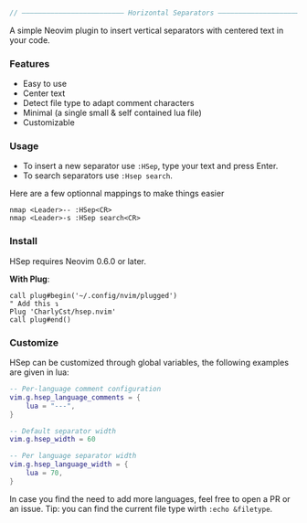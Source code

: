 ```rs

// ————————————————————————— Horizontal Separators —————————————————————————— //

```

A simple Neovim plugin to insert vertical separators with centered text in your code.

### Features

- Easy to use
- Center text
- Detect file type to adapt comment characters
- Minimal (a single small & self contained lua file)
- Customizable

### Usage

- To insert a new separator use `:HSep`, type your text and press Enter.
- To search separators use `:Hsep search`.

Here are a few optionnal mappings to make things easier

```vim
nmap <Leader>-- :HSep<CR>
nmap <Leader>-s :HSep search<CR>
```

### Install

HSep requires Neovim 0.6.0 or later.

**With Plug**:

```vim
call plug#begin('~/.config/nvim/plugged')
" Add this ↴
Plug 'CharlyCst/hsep.nvim'
call plug#end()
```

### Customize

HSep can be customized through global variables, the following examples are
given in lua:

```lua
-- Per-language comment configuration
vim.g.hsep_language_comments = {
    lua = "---",
}

-- Default separator width
vim.g.hsep_width = 60

-- Per language separator width
vim.g.hsep_language_width = {
    lua = 70,
}
```

In case you find the need to add more languages, feel free to open a PR or an
issue.
Tip: you can find the current file type wirth `:echo &filetype`.


